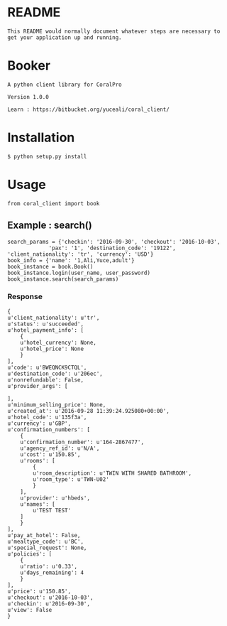 # README #

    This README would normally document whatever steps are necessary to get your application up and running.

# Booker #

    A python client library for CoralPro

    Version 1.0.0

    Learn : https://bitbucket.org/yuceali/coral_client/

# Installation #

    $ python setup.py install

# Usage #

    from coral_client import book

## Example : search() ##

    

    search_params = {'checkin': '2016-09-30', 'checkout': '2016-10-03',
                 'pax': '1', 'destination_code': '19122', 'client_nationality': 'tr', 'currency': 'USD'}
    book_info = {'name': '1,Ali,Yuce,adult'}             
    book_instance = book.Book()
    book_instance.login(user_name, user_password)
    book_instance.search(search_params)
    
### Response ###
    {
    u'client_nationality': u'tr',
    u'status': u'succeeded',
    u'hotel_payment_info': [
        {
        u'hotel_currency': None,
        u'hotel_price': None
        }
    ],
    u'code': u'BWEQNCK9CTQL',
    u'destination_code': u'206ec',
    u'nonrefundable': False,
    u'provider_args': [

    ],
    u'minimum_selling_price': None,
    u'created_at': u'2016-09-28 11:39:24.925080+00:00',
    u'hotel_code': u'135f3a',
    u'currency': u'GBP',
    u'confirmation_numbers': [
        {
        u'confirmation_number': u'164-2867477',
        u'agency_ref_id': u'N/A',
        u'cost': u'150.85',
        u'rooms': [
            {
            u'room_description': u'TWIN WITH SHARED BATHROOM',
            u'room_type': u'TWN-U02'
            }
        ],
        u'provider': u'hbeds',
        u'names': [
            u'TEST TEST'
        ]
        }
    ],
    u'pay_at_hotel': False,
    u'mealtype_code': u'BC',
    u'special_request': None,
    u'policies': [
        {
        u'ratio': u'0.33',
        u'days_remaining': 4
        }
    ],
    u'price': u'150.85',
    u'checkout': u'2016-10-03',
    u'checkin': u'2016-09-30',
    u'view': False
    }